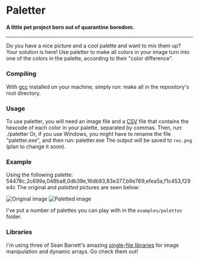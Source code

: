 # Paletter
#### A little pet project born out of quarantine boredom.
---

Do you have a nice picture and a cool palette and want to mix them up? Your solution is here! Use paletter to make all colors in your image turn into one of the colors in the palette, according to their "color difference".

### Compiling
With [gcc](https://gcc.gnu.org/) installed on your machine, simply run:
    make all
in the repository's root directory.

### Usage
To use paletter, you will need an image file and a [CSV](https://en.wikipedia.org/wiki/Comma-separated_values) file that contains the hexcode of each color in your palette, separated by commas. Then, run:
    ./paletter <path-to-image-file> <path-to-csv-file>
Or, if you use Windows, you might have to rename the file "paletter.exe", and then run:
    paletter.exe <path-to-image-file> <path-to-csv-file>
The output will be saved to `res.png` (plan to change it soon).

### Example
Using the following palette:
    54478c,2c699a,048ba8,0db39e,16db93,83e377,b9e769,efea5a,f1c453,f29e4c
The original and *paletted* pictures are seen below:

![Original image](/examples/original.jpg)
![Paletted image](/examples/paletted.png)

I've put a number of palettes you can play with in the `examples/palettes` folder.

### Libraries
I'm using three of Sean Barrett's amazing [single-file libraries](https://github.com/nothings/stb) for image manipulation and dynamic arrays. Go check them out!
